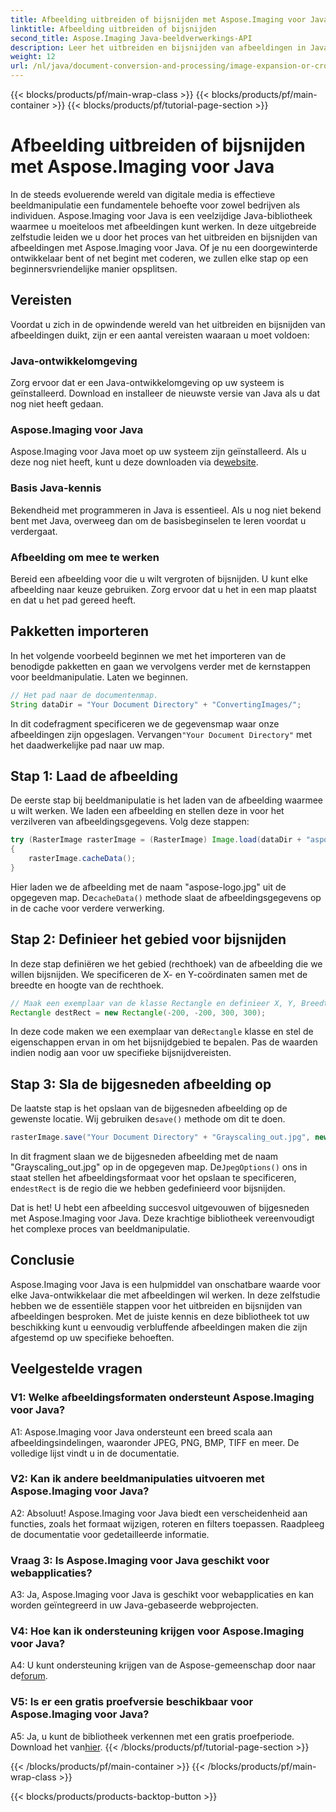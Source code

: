 ```yaml
---
title: Afbeelding uitbreiden of bijsnijden met Aspose.Imaging voor Java
linktitle: Afbeelding uitbreiden of bijsnijden
second_title: Aspose.Imaging Java-beeldverwerkings-API
description: Leer het uitbreiden en bijsnijden van afbeeldingen in Java met Aspose.Imaging. Stap-voor-stap handleiding voor ontwikkelaars. Verbeter uw vaardigheden op het gebied van beeldmanipulatie.
weight: 12
url: /nl/java/document-conversion-and-processing/image-expansion-or-cropping/
---
```


{{< blocks/products/pf/main-wrap-class >}}
{{< blocks/products/pf/main-container >}}
{{< blocks/products/pf/tutorial-page-section >}}

# Afbeelding uitbreiden of bijsnijden met Aspose.Imaging voor Java

In de steeds evoluerende wereld van digitale media is effectieve beeldmanipulatie een fundamentele behoefte voor zowel bedrijven als individuen. Aspose.Imaging voor Java is een veelzijdige Java-bibliotheek waarmee u moeiteloos met afbeeldingen kunt werken. In deze uitgebreide zelfstudie leiden we u door het proces van het uitbreiden en bijsnijden van afbeeldingen met Aspose.Imaging voor Java. Of je nu een doorgewinterde ontwikkelaar bent of net begint met coderen, we zullen elke stap op een beginnersvriendelijke manier opsplitsen.

## Vereisten

Voordat u zich in de opwindende wereld van het uitbreiden en bijsnijden van afbeeldingen duikt, zijn er een aantal vereisten waaraan u moet voldoen:

### Java-ontwikkelomgeving

Zorg ervoor dat er een Java-ontwikkelomgeving op uw systeem is geïnstalleerd. Download en installeer de nieuwste versie van Java als u dat nog niet heeft gedaan.

### Aspose.Imaging voor Java

 Aspose.Imaging voor Java moet op uw systeem zijn geïnstalleerd. Als u deze nog niet heeft, kunt u deze downloaden via de[website](https://releases.aspose.com/imaging/java/).

### Basis Java-kennis

Bekendheid met programmeren in Java is essentieel. Als u nog niet bekend bent met Java, overweeg dan om de basisbeginselen te leren voordat u verdergaat.

### Afbeelding om mee te werken

Bereid een afbeelding voor die u wilt vergroten of bijsnijden. U kunt elke afbeelding naar keuze gebruiken. Zorg ervoor dat u het in een map plaatst en dat u het pad gereed heeft.

## Pakketten importeren

In het volgende voorbeeld beginnen we met het importeren van de benodigde pakketten en gaan we vervolgens verder met de kernstappen voor beeldmanipulatie. Laten we beginnen.

```java
// Het pad naar de documentenmap.
String dataDir = "Your Document Directory" + "ConvertingImages/";
```

 In dit codefragment specificeren we de gegevensmap waar onze afbeeldingen zijn opgeslagen. Vervangen`"Your Document Directory"` met het daadwerkelijke pad naar uw map.

## Stap 1: Laad de afbeelding

De eerste stap bij beeldmanipulatie is het laden van de afbeelding waarmee u wilt werken. We laden een afbeelding en stellen deze in voor het verzilveren van afbeeldingsgegevens. Volg deze stappen:

```java
try (RasterImage rasterImage = (RasterImage) Image.load(dataDir + "aspose-logo.jpg"))
{
    rasterImage.cacheData();
}
```

 Hier laden we de afbeelding met de naam "aspose-logo.jpg" uit de opgegeven map. De`cacheData()` methode slaat de afbeeldingsgegevens op in de cache voor verdere verwerking.

## Stap 2: Definieer het gebied voor bijsnijden

In deze stap definiëren we het gebied (rechthoek) van de afbeelding die we willen bijsnijden. We specificeren de X- en Y-coördinaten samen met de breedte en hoogte van de rechthoek.

```java
// Maak een exemplaar van de klasse Rectangle en definieer X, Y, Breedte en Hoogte van de rechthoek
Rectangle destRect = new Rectangle(-200, -200, 300, 300);
```

 In deze code maken we een exemplaar van de`Rectangle` klasse en stel de eigenschappen ervan in om het bijsnijdgebied te bepalen. Pas de waarden indien nodig aan voor uw specifieke bijsnijdvereisten.

## Stap 3: Sla de bijgesneden afbeelding op

 De laatste stap is het opslaan van de bijgesneden afbeelding op de gewenste locatie. Wij gebruiken de`save()` methode om dit te doen. 

```java
rasterImage.save("Your Document Directory" + "Grayscaling_out.jpg", new JpegOptions(), destRect);
```

In dit fragment slaan we de bijgesneden afbeelding met de naam "Grayscaling_out.jpg" op in de opgegeven map. De`JpegOptions()` ons in staat stellen het afbeeldingsformaat voor het opslaan te specificeren, en`destRect` is de regio die we hebben gedefinieerd voor bijsnijden.

Dat is het! U hebt een afbeelding succesvol uitgevouwen of bijgesneden met Aspose.Imaging voor Java. Deze krachtige bibliotheek vereenvoudigt het complexe proces van beeldmanipulatie.

## Conclusie

Aspose.Imaging voor Java is een hulpmiddel van onschatbare waarde voor elke Java-ontwikkelaar die met afbeeldingen wil werken. In deze zelfstudie hebben we de essentiële stappen voor het uitbreiden en bijsnijden van afbeeldingen besproken. Met de juiste kennis en deze bibliotheek tot uw beschikking kunt u eenvoudig verbluffende afbeeldingen maken die zijn afgestemd op uw specifieke behoeften.

## Veelgestelde vragen

### V1: Welke afbeeldingsformaten ondersteunt Aspose.Imaging voor Java?
   
A1: Aspose.Imaging voor Java ondersteunt een breed scala aan afbeeldingsindelingen, waaronder JPEG, PNG, BMP, TIFF en meer. De volledige lijst vindt u in de documentatie.

### V2: Kan ik andere beeldmanipulaties uitvoeren met Aspose.Imaging voor Java?

A2: Absoluut! Aspose.Imaging voor Java biedt een verscheidenheid aan functies, zoals het formaat wijzigen, roteren en filters toepassen. Raadpleeg de documentatie voor gedetailleerde informatie.

### Vraag 3: Is Aspose.Imaging voor Java geschikt voor webapplicaties?

A3: Ja, Aspose.Imaging voor Java is geschikt voor webapplicaties en kan worden geïntegreerd in uw Java-gebaseerde webprojecten.

### V4: Hoe kan ik ondersteuning krijgen voor Aspose.Imaging voor Java?

 A4: U kunt ondersteuning krijgen van de Aspose-gemeenschap door naar de[forum](https://forum.aspose.com/).

### V5: Is er een gratis proefversie beschikbaar voor Aspose.Imaging voor Java?

 A5: Ja, u kunt de bibliotheek verkennen met een gratis proefperiode. Download het van[hier](https://releases.aspose.com/).
{{< /blocks/products/pf/tutorial-page-section >}}

{{< /blocks/products/pf/main-container >}}
{{< /blocks/products/pf/main-wrap-class >}}

{{< blocks/products/products-backtop-button >}}
